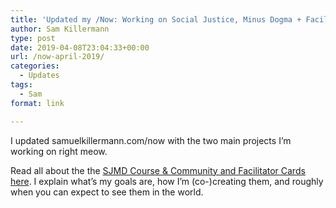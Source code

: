 ```yaml
---
title: 'Updated my /Now: Working on Social Justice, Minus Dogma + Facilitator Cards'
author: Sam Killermann
type: post
date: 2019-04-08T23:04:33+00:00
url: /now-april-2019/
categories:
  - Updates
tags:
  - Sam
format: link

---
```

I updated samuelkillermann.com/now with the two main projects I&#8217;m working on right meow.

Read all about the the [SJMD Course & Community and Facilitator Cards here][1]. I explain what&#8217;s my goals are, how I&#8217;m (co-)creating them, and roughly when you can expect to see them in the world.

 [1]: https://www.samuelkillermann.com/now/2019-april/
